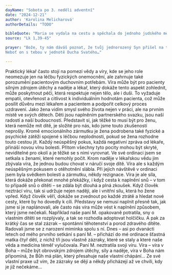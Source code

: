 ```yaml
---
dayName: "Sobota po 3. neděli adventní"
date: "2024-12-21"
author: 'Karolina Melicharová'
authorDetails: "TODO"

bibleQuote: "Maria se vydala na cestu a spěchala do jednoho judského města v horách. Vešla do Zachariášova domu a pozdravila Alžbětu. Jakmile Alžběta uslyšela Mariin pozdrav, dítě se radostně pohnulo v jejím lůně. Alžběta byla naplněna Duchem Svatým a zvolala mocným hlasem: „Požehnaná tys mezi ženami a požehnaný plod života tvého! Jak jsem si zasloužila, že matka mého Pána přišla ke mně? Vždyť jakmile zazněl  tvůj pozdrav  v mých  uších, dítě  se živě  a radostně pohnulo v mém lůně! Blahoslavená, která jsi uvěřila, že se splní to, co ti bylo řečeno od Pána!“"
source: "Lk 1,39-45"

prayer: "Bože, ty nám dáváš poznat, že tvůj jednorozený Syn přišel na tento svět a stal se jedním  z nás; vyslyš naše prosby a dej, ať se naše radost ze spojení s ním dovrší, až přijde ve své slávě.
Neboť on s tebou v jednotě Ducha Svatého…"

---
```


Praktický lékař  často  stojí  na  pomezí  vědy a víry, kde se jeho role neomezuje jen na léčbu fyzických onemocnění, ale zahrnuje také porozumění pacientovým duchovním potřebám. Víra může být pro pacienty silným zdrojem útěchy a naděje a lékař, který dokáže tento aspekt zohlednit, může poskytnout péči, která respektuje nejen tělo, ale i duši. To vyžaduje empatii, otevřenost a citlivost k individuálním hodnotám pacienta, což může posílit důvěru mezi lékařem a pacientem a podpořit celkový proces uzdravení.
Jako žena  vidím  smysl  svého  života  nejen  v práci, ale na prvním místě ve svých dětech. Děti jsou naplněním partnerského svazku, jsou naší radostí a naší budoucností. Představit si, jak těžké to musí být pro ženu, která nemůže mít dítě, je složité pro nás, kdo jsme touto zkušeností neprošly. Kromě emocionálního zármutku je žena podrobena také fyzické a psychické zátěži spojené s léčbou neplodnosti, pokud se žena rozhodne touto cestou jít. Každý neúspěšný pokus, každá negativní zpráva od lékaře, přináší novou vlnu bolesti. Přitom všechny tyto pocity mohou být skryté, neviditelné pro okolí a je těžké se s nimi vyrovnat.
Ve své ordinaci jsem se setkala s ženami, které nemohly počít. Krom naděje v lékařskou vědu jim zbývala víra, že jednou budou chovat v náručí svoje dítě. Víra ale s každým neúspěšným pokusem o otěhotnění slábla. Při jejich  návštěvě v ordinaci jsem byla svědkem bolesti a zármutku, někdy rezignace. Víra je ale síla, která dokáže překonat mnohé překážky, i když cesta k naplnění snů – v tom to případě snů  o dítěti – se zdála být dlouhá a plná zkoušek. Když člověk neztrácí víru, tak si udržuje nejen naději, ale i vnitřní sílu, která ho žene vpřed. Když člověk věří, dokáže se zvednout po každé ztrátě a hledat nové cesty, které by ho dovedly k cíli. Představy se nemusí naplnit přesně tak, jak jsme si je naplánovali, ale často nás víra může vést k naplnění způsobem, který jsme nečekali.
Například naše paní M. opakovaně potratila, sny o vlastním dítěti se rozplývaly, a tak se rozhodla adoptovat holčičku. A pak za krátký čas se stal zázrak – spontánní těhotenství a porod zdravého dítěte. Radovali jsme se z narození miminka spolu s ní. Dnes – asi po dvanácti letech od mého prvního setkání s paní M. – přichází do mé ordinace šťastná matka čtyř dětí, z nichž tři jsou vlastně zázraky, které se staly a které naše věda a medicína téměř vylučovala. Paní M. neztratila svoji víru. Víra – víra v Boha – může být obrovským zdrojem útěchy, síly a naděje, víra v Boha nám připomíná, že Bůh má plán, který přesahuje naše vlastní chápání… Ze své vlastní praxe už vím, že zázraky se dějí a někdy přicházejí až ve chvíli, kdy je již nečekáme…

